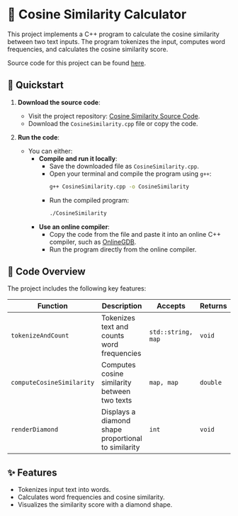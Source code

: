 # 🧮 Cosine Similarity Calculator

This project implements a C++ program to calculate the cosine similarity between two text inputs. The program tokenizes the input, computes word frequencies, and calculates the cosine similarity score.

Source code for this project can be found [here](https://github.com/itkrivoshei/OdinCodeProjcts/blob/main/src/CosineSimilarity/CosineSimilarity.cpp).

## 🚀 Quickstart

1. **Download the source code**:

   - Visit the project repository: [Cosine Similarity Source Code](https://github.com/itkrivoshei/OdinCodeProjcts/blob/main/src/CosineSimilarity/CosineSimilarity.cpp).
   - Download the `CosineSimilarity.cpp` file or copy the code.

2. **Run the code**:
   - You can either:
     - **Compile and run it locally**:
       - Save the downloaded file as `CosineSimilarity.cpp`.
       - Open your terminal and compile the program using `g++`:
         ```sh
         g++ CosineSimilarity.cpp -o CosineSimilarity
         ```
       - Run the compiled program:
         ```sh
         ./CosineSimilarity
         ```
     - **Use an online compiler**:
       - Copy the code from the file and paste it into an online C++ compiler, such as [OnlineGDB](https://www.onlinegdb.com/online_c++_compiler).
       - Run the program directly from the online compiler.

## 🧬 Code Overview

The project includes the following key features:

| Function                  | Description                                         | Accepts            | Returns  |
| ------------------------- | --------------------------------------------------- | ------------------ | -------- |
| `tokenizeAndCount`        | Tokenizes text and counts word frequencies          | `std::string, map` | `void`   |
| `computeCosineSimilarity` | Computes cosine similarity between two texts        | `map, map`         | `double` |
| `renderDiamond`           | Displays a diamond shape proportional to similarity | `int`              | `void`   |

## ✨ Features

- Tokenizes input text into words.
- Calculates word frequencies and cosine similarity.
- Visualizes the similarity score with a diamond shape.
